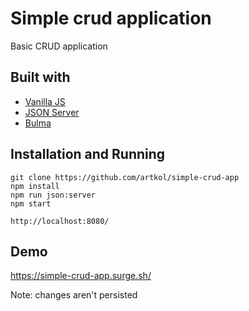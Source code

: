 # Simple crud application

Basic CRUD application

## Built with

* [Vanilla JS](vanilla-js.com)
* [JSON Server](https://jsonplaceholder.typicode.com/)
* [Bulma](https://bulma.io/)

## Installation and Running

```
git clone https://github.com/artkol/simple-crud-app
npm install
npm run json:server
npm start

http://localhost:8080/
```

## Demo

https://simple-crud-app.surge.sh/

Note: changes aren't persisted
